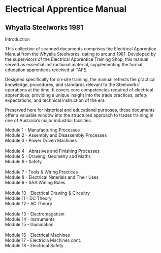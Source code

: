 <h1>Electrical Apprentice Manual </h1>
<h2>Whyalla Steelworks 1981</h2>

Introduction

This collection of scanned documents comprises the Electrical Apprentice Manual from the Whyalla Steelworks, dating to around 1981. Developed by the supervisors of the Electrical Apprentice Training Shop, this manual served as essential instructional material, supplementing the formal education apprentices received at TAFE.
<p></p>
Designed specifically for on-site training, the manual reflects the practical knowledge, procedures, and standards relevant to the Steelworks' operations at the time. It covers core competencies required of electrical apprentices, providing a unique insight into the trade practices, safety expectations, and technical instruction of the era.
<p></p>
Preserved here for historical and educational purposes, these documents offer a valuable window into the structured approach to trades training in one of Australia’s major industrial facilities.

<P></P>

Module 1 - Manufacturing Processes <BR>
Module 2 - Assembly and Disassembly Processes<BR>
Module 3 - Power Driven Machines<BR><BR>
Module 4 - Abrasives and Finishing Processes<BR>
Module 5 - Drawing, Geometry abd Maths<BR>
Module 6 - Safety<BR><BR>
Module 7 - Tools & Wiring Practices<BR>
Module 8 - Electrical Naterials and Their Uses<BR>
Module 9 - SAA Wining Rules<BR><BR>
Module 10 - Electrical Drawing & Circuitry<BR>
Module 11 - DC Theory<BR>
Module 12 - AC Theory<BR><BR>
Module 13 - Electromagetism<BR>
Module 14 - Instruments<BR>
Module 15 - Illumination<BR><BR>
Module 16 - Electrical Machines<BR>
Module 17 - Electricla Machines cont.<BR>
Module 18 - Electrical Safety<BR>
